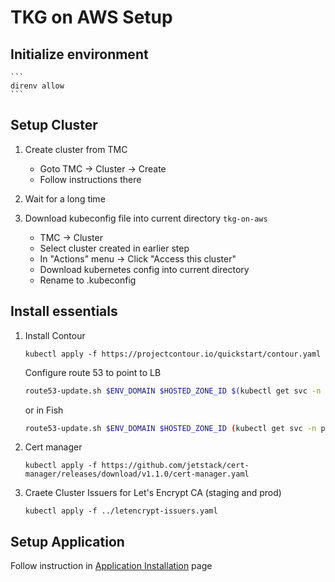 # TKG on AWS Setup

## Initialize environment

    ```
    direnv allow
    ```

## Setup Cluster
1.  Create cluster from TMC
    - Goto TMC -> Cluster -> Create
    - Follow instructions there

1.  Wait for a long time

1.  Download kubeconfig file into current directory `tkg-on-aws`
    - TMC -> Cluster 
    - Select cluster created in earlier step
    - In "Actions" menu -> Click "Access this cluster"
    - Download kubernetes config into current directory
    - Rename to .kubeconfig


## Install essentials

1.  Install Contour
    ```
    kubectl apply -f https://projectcontour.io/quickstart/contour.yaml
    ```

    Configure route 53 to point to LB
    ```bash
    route53-update.sh $ENV_DOMAIN $HOSTED_ZONE_ID $(kubectl get svc -n projectcontour envoy -o "jsonpath={.status.loadBalancer.ingress[0].hostname}")
    ```
    or in Fish
    ```bash
    route53-update.sh $ENV_DOMAIN $HOSTED_ZONE_ID (kubectl get svc -n projectcontour envoy -o "jsonpath={.status.loadBalancer.ingress[0].hostname}")
    ```

1.  Cert manager
    ```
    kubectl apply -f https://github.com/jetstack/cert-manager/releases/download/v1.1.0/cert-manager.yaml
    ```

1.  Craete Cluster Issuers for Let's Encrypt CA (staging and prod)
    ```
    kubectl apply -f ../letencrypt-issuers.yaml
    ```


## Setup Application

Follow instruction in [Application Installation](../APP-INSTALL.md) page

